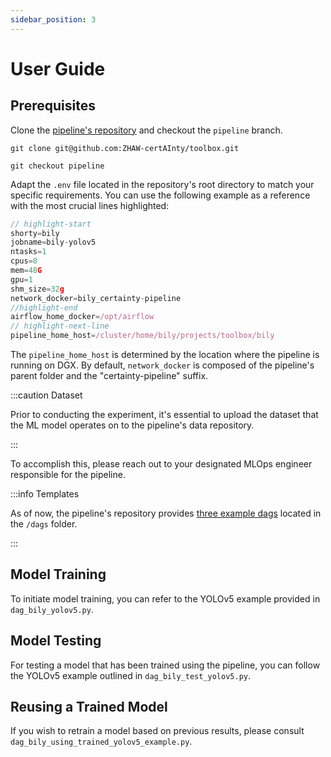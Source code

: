 ```yaml
---
sidebar_position: 3
---
```


# User Guide

## Prerequisites

Clone the [pipeline's repository](https://github.com/ZHAW-certAInty/toolbox) and checkout the `pipeline` branch.

```
git clone git@github.com:ZHAW-certAInty/toolbox.git
```
```
git checkout pipeline
```

Adapt the `.env` file located in the repository's root directory to match your specific requirements. You can use the following example as a reference with the most crucial lines highlighted:

```js
// highlight-start
shorty=bily
jobname=bily-yolov5
ntasks=1
cpus=8
mem=48G
gpu=1
shm_size=32g
network_docker=bily_certainty-pipeline
//highlight-end
airflow_home_docker=/opt/airflow
// highlight-next-line
pipeline_home_host=/cluster/home/bily/projects/toolbox/bily
```

The `pipeline_home_host` is determined by the location where the pipeline is running on DGX.
By default, `network_docker` is composed of the pipeline's parent folder and the "certainty-pipeline" suffix.

:::caution Dataset

Prior to conducting the experiment, it's essential to upload the dataset that the ML model operates on to the pipeline's data repository.

:::

To accomplish this, please reach out to your designated MLOps engineer responsible for the pipeline.

:::info Templates

As of now, the pipeline's repository provides [three example dags](https://github.com/ZHAW-certAInty/toolbox/tree/pipeline/dags) located in the `/dags` folder.

:::

## Model Training
To initiate model training, you can refer to the YOLOv5 example provided in `dag_bily_yolov5.py`.

## Model Testing
For testing a model that has been trained using the pipeline, you can follow the YOLOv5 example outlined in `dag_bily_test_yolov5.py`.

## Reusing a Trained Model
If you wish to retrain a model based on previous results, please consult `dag_bily_using_trained_yolov5_example.py`.